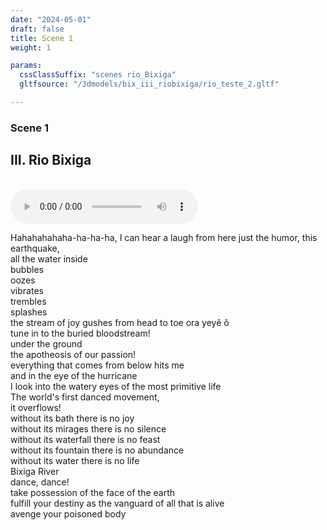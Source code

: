 ```yaml
---
date: "2024-05-01"
draft: false
title: Scene 1
weight: 1

params:
  cssClassSuffix: "scenes rio_Bixiga"
  gltfsource: "/3dmodels/bix_iii_riobixiga/rio_teste_2.gltf"

---
```

### Scene 1
## III. Rio Bixiga
<canvas id="c"></canvas>
<br>
<audio controls autoplay class="">
    <source src="audio/RIO_BIXIGA.mp3"> type=" audio/mpeg">Your browser does not support the audio element.
</audio>
<div class="textBox">
<p>Hahahahahaha-ha-ha-ha, I can hear a laugh from here
just the humor, this earthquake,<br>
all the water inside<br>
bubbles<br>
oozes<br>
vibrates<br>
trembles<br>
splashes<br>
the stream of joy gushes from head to toe
ora yeyê ô<br> 
tune in to the buried bloodstream!<br>
under the ground<br>
the apotheosis of our passion!<br>
everything that comes from below hits me<br>
and in the eye of the hurricane<br>
I look into the watery eyes of the most primitive life<br>
The world's first danced movement,<br>
it overflows!<br>
without its bath there is no joy<br>
without its mirages there is no silence<br>
without its waterfall there is no feast<br>
without its fountain there is no abundance<br>
without its water there is no life<br>
Bixiga River<br>
dance, dance!<br>
take possession of the face of the earth<br>
fulfill your destiny as the vanguard of all that is alive<br>
avenge your poisoned body<br>
</p>
</div>
